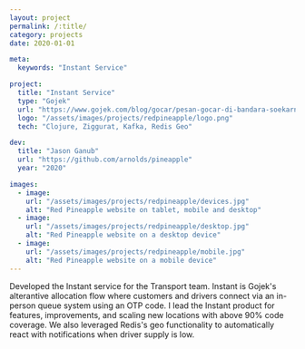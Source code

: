 ```yaml
---
layout: project
permalink: /:title/
category: projects
date: 2020-01-01

meta:
  keywords: "Instant Service"

project:
  title: "Instant Service"
  type: "Gojek"
  url: "https://www.gojek.com/blog/gocar/pesan-gocar-di-bandara-soekarno-hatta/"
  logo: "/assets/images/projects/redpineapple/logo.png"
  tech: "Clojure, Ziggurat, Kafka, Redis Geo"

dev:
  title: "Jason Ganub"
  url: "https://github.com/arnolds/pineapple"
  year: "2020"

images:
  - image:
    url: "/assets/images/projects/redpineapple/devices.jpg"
    alt: "Red Pineapple website on tablet, mobile and desktop"
  - image:
    url: "/assets/images/projects/redpineapple/desktop.jpg"
    alt: "Red Pineapple website on a desktop device"
  - image:
    url: "/assets/images/projects/redpineapple/mobile.jpg"
    alt: "Red Pineapple website on a mobile device"
---
```

<p>Developed the Instant service for the Transport team. Instant is Gojek's alterantive allocation flow where customers and drivers connect via an in-person queue system using an OTP code. I lead the Instant product for features, improvements, and scaling new locations with above 90% code coverage. We also leveraged Redis's geo functionality to automatically react with notifications when driver supply is low.</p>